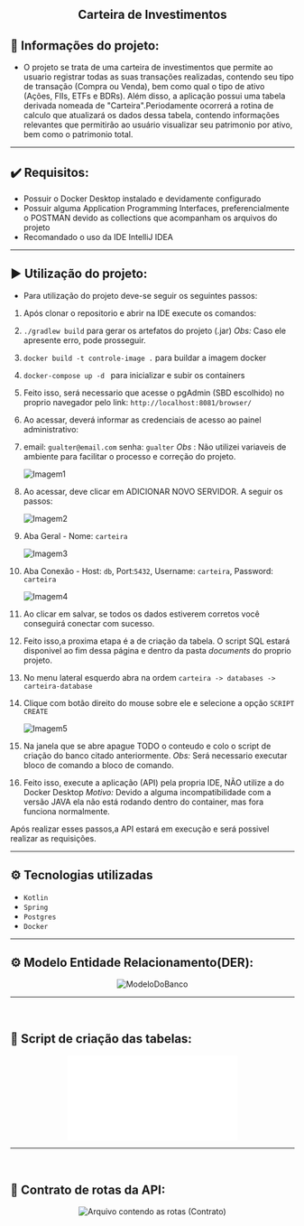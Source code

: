 <div align="center">
  
 ## Carteira de Investimentos
  
</div>

## 📁 Informações do projeto:

- O projeto se trata de uma carteira de investimentos que permite ao usuario registrar todas as suas transações realizadas, contendo seu tipo de transação (Compra ou Venda), bem como qual o tipo de ativo (Ações, FIIs, ETFs e BDRs). Além disso, a aplicação possui uma tabela derivada nomeada de "Carteira".Periodamente ocorrerá a rotina de calculo que atualizará os dados dessa tabela, contendo informações relevantes que permitirão ao usuário visualizar seu patrimonio por ativo, bem como o patrimonio total.
  
<hr>

## ✔️ Requisitos:
- Possuir o Docker Desktop instalado e devidamente configurado
- Possuir alguma Application Programming Interfaces, preferencialmente o POSTMAN devido as collections que acompanham os arquivos do projeto
- Recomandado o uso da IDE IntelliJ IDEA

<hr>

## ▶️ Utilização do projeto:

- Para utilização do projeto deve-se seguir os seguintes passos:

1. Após clonar o repositorio e abrir na IDE execute os comandos:

2.  `./gradlew build` para gerar os artefatos do projeto (.jar)
*Obs:* Caso ele apresente erro, pode prosseguir.

3. `docker build -t controle-image .` para buildar a imagem docker 

4. `docker-compose up -d ` para inicializar e subir os containers

5. Feito isso, será necessario que acesse o pgAdmin (SBD escolhido) no proprio navegador pelo link: `http://localhost:8081/browser/`

6. Ao acessar, deverá informar as credenciais de acesso ao painel administrativo:

7. email: `gualter@email.com` senha: `gualter` 
 *Obs* : Não utilizei variaveis de ambiente para facilitar o processo e correção do projeto.

    ![Imagem1](./documents/instrucoes/image1.png)

8. Ao acessar, deve clicar em ADICIONAR NOVO SERVIDOR. A seguir os passos:

    ![Imagem2](./documents/instrucoes/image2.png)

9. Aba Geral - Nome: `carteira`

    ![Imagem3](./documents/instrucoes/image3.png)

10. Aba Conexão - Host: `db`, Port:`5432`, Username: `carteira`, Password: `carteira`

    ![Imagem4](./documents/instrucoes/image4.png)

11. Ao clicar em salvar, se todos os dados estiverem corretos você conseguirá conectar com sucesso.

12. Feito isso,a proxima etapa é a de criação da tabela. O script SQL estará disponivel ao fim dessa página e dentro da pasta *documents* do proprio projeto.

13. No menu lateral esquerdo abra na ordem `carteira -> databases -> carteira-database`

14. Clique com botão direito do mouse sobre ele e selecione a opção `SCRIPT CREATE`

    ![Imagem5](./documents/instrucoes/image5.png)

15. Na janela que se abre apague TODO o conteudo e colo o script de criação do banco citado anteriormente. 
*Obs:* Será necessario executar bloco de comando a bloco de comando.

16. Feito isso, execute a aplicação (API) pela propria IDE, NÃO utilize a do Docker Desktop
*Motivo:* Devido a alguma incompatibilidade com a versão JAVA ela não está rodando dentro do container, mas fora funciona normalmente.

Após realizar esses passos,a API estará em execução e será possivel realizar as requisições.

<hr>

## ⚙️ Tecnologias utilizadas

- `Kotlin`
- `Spring`
- `Postgres`
- `Docker`

<hr>

## ⚙️ Modelo Entidade Relacionamento(DER):

<div align="center">
  
![ModeloDoBanco](./documents/der/MySQLModel%20-%20ProjetoPatico.png)

</div>
<hr>
<br>

## 💾 Script de criação das tabelas:

<div align="center">
  
![SCRIPT SQL](./documents/script/MySQLModel%20-%20ProjetoPatico.txt)


</div>

<hr>
<br>

## 🧭 Contrato de rotas da API:

<div align="center">
  
![Arquivo contendo as rotas (Contrato)](./documents/der/MySQLModel%20-%20ProjetoPatico.mwb)

</div>






